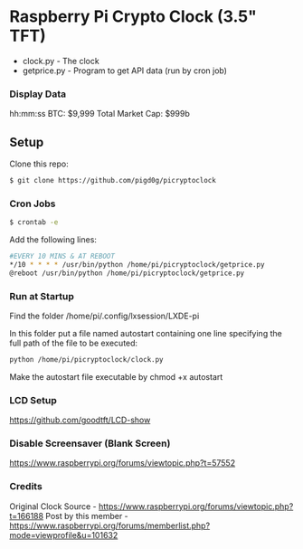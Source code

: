 # Raspberry Pi Crypto Clock (3.5" TFT)

 - clock.py - The clock
 - getprice.py - Program to get API data (run by cron job)

### Display Data 
hh:mm:ss
BTC: $9,999
Total Market Cap: $999b

## Setup

Clone this repo:

```sh
$ git clone https://github.com/pigd0g/picryptoclock
```

### Cron Jobs
```sh
$ crontab -e
```
Add the following lines:
```sh
#EVERY 10 MINS & AT REBOOT
*/10 * * * * /usr/bin/python /home/pi/picryptoclock/getprice.py
@reboot /usr/bin/python /home/pi/picryptoclock/getprice.py
```

### Run at Startup

Find the folder /home/pi/.config/lxsession/LXDE-pi

In this folder put a file named autostart containing one line specifying the full path of the file to be executed:

```sh
python /home/pi/picryptoclock/clock.py
```

Make the autostart file executable by chmod +x autostart

### LCD Setup

https://github.com/goodtft/LCD-show

### Disable Screensaver (Blank Screen)

https://www.raspberrypi.org/forums/viewtopic.php?t=57552


### Credits
Original Clock Source - https://www.raspberrypi.org/forums/viewtopic.php?t=166188
Post by this member - https://www.raspberrypi.org/forums/memberlist.php?mode=viewprofile&u=101632

